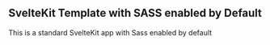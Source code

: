<h2>SvelteKit Template with SASS enabled by Default</h2>
<p>This is a standard SvelteKit app with Sass enabled by default</p>

